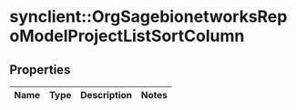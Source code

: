# synclient::OrgSagebionetworksRepoModelProjectListSortColumn


## Properties
Name | Type | Description | Notes
------------ | ------------- | ------------- | -------------


